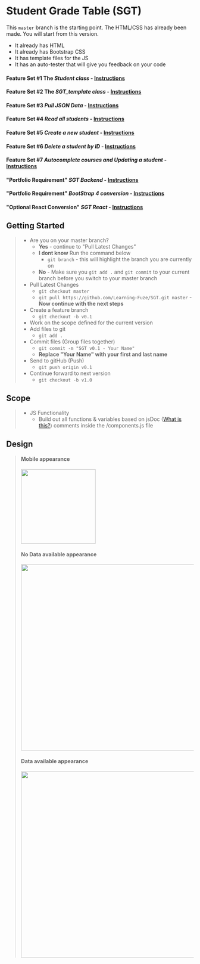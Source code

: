 # Student Grade Table (SGT)

This `master` branch is the starting point. The HTML/CSS has already been made. You will start from this version.
- It already has HTML
- It already has Bootstrap CSS
- It has template files for the JS
- It has an auto-tester that will give you feedback on your code

#### Feature Set #1 The *Student class* - [Instructions](guides/features/student-class.md)
#### Feature Set #2 The *SGT_template class* - [Instructions](https://yo.com)
#### Feature Set #3 *Pull JSON Data* - [Instructions]()
#### Feature Set #4 *Read all students* - [Instructions](https://yo.com)
#### Feature Set #5 *Create a new student* - [Instructions](https://yo.com)
#### Feature Set #6 *Delete a student by ID* - [Instructions](https://yo.com)
#### Feature Set #7 *Autocomplete courses and Updating a student* - [Instructions](https://yo.com)
#### "Portfolio Requirement" *SGT Backend* - [Instructions](https://yo.com)
#### "Portfolio Requirement" *BootStrap 4 conversion* - [Instructions](https://yo.com)
####  "Optional React Conversion" *SGT React* - [Instructions](https://yo.com)

## Getting Started
> - Are you on your master branch?
>   - **Yes** - continue to "Pull Latest Changes"
>   - **I dont know** Run the command below
>       - `git branch` - this will highlight the branch you are currently on
>   - **No** - Make sure you `git add .` and `git commit` to your current branch before you switch to your master branch
> - Pull Latest Changes
>   - `git checkout master`
>   - `git pull https://github.com/Learning-Fuze/SGT.git master` - **Now continue with the next steps**
> - Create a feature branch
>   - `git checkout -b v0.1`
> - Work on the scope defined for the current version
> - Add files to git
>   - `git add .`
> - Commit files (Group files together)
>   - `git commit -m "SGT v0.1 - Your Name"`
>   - **Replace "Your Name" with your first and last name**
> - Send to gitHub (Push)
>   - `git push origin v0.1`
> - Continue forward to next version
>   - `git checkout -b v1.0`

## Scope
> - JS Functionality
>   - Build out all functions & variables based on jsDoc (<a href="https://en.wikipedia.org/wiki/JSDoc" target="_blank">What is this?</a>) comments inside the /components.js file


## Design
> #### Mobile appearance
> <img src="https://cloud.githubusercontent.com/assets/10343746/9148427/0384d076-3d30-11e5-83ff-4d10ae2daf70.png" width="200"/>
>
> #### No Data available appearance
> <img src="https://cloud.githubusercontent.com/assets/10343746/9148435/1d8f2bc4-3d30-11e5-926d-72a2a086fd8b.png" width="500"/>
>
> #### Data available appearance
><img src="https://cloud.githubusercontent.com/assets/10343746/9148437/22e2566e-3d30-11e5-9401-ba2cb8309d65.png" width="500"/>
